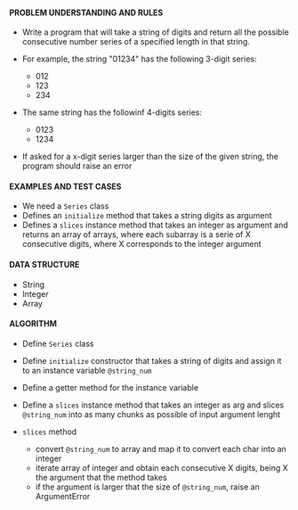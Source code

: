 #### PROBLEM UNDERSTANDING AND RULES
- Write a program that will take a string of digits and return all the possible consecutive number series of a specified length in that string.

- For example, the string "01234" has the following 3-digit series:
  - 012
  - 123
  - 234
- The same string has the followinf 4-digits series:
  - 0123
  - 1234

- If asked for a x-digit series larger than the size of the given string, the program should raise an error  

#### EXAMPLES AND TEST CASES
- We need a `Series` class
- Defines an `initialize` method that takes a string digits as argument
- Defines a `slices` instance method that takes an integer as argument and returns an array of arrays, where each subarray is a serie of X consecutive digits, where X corresponds to the integer argument

#### DATA STRUCTURE
- String 
- Integer
- Array

#### ALGORITHM
- Define `Series` class
- Define `initialize` constructor that takes a string of digits and assign it to an instance variable `@string_num`
- Define a getter method for the instance variable
- Define a `slices` instance method that takes an integer as arg and slices `@string_num` into as many chunks as possible of input argument lenght

- `slices` method
  - convert `@string_num` to array and map it to convert each char into an integer
  - iterate array of integer and obtain each consecutive X digits, being X the argument that the method takes
  - if the argument is larger that the size of `@string_num`, raise an ArgumentError
